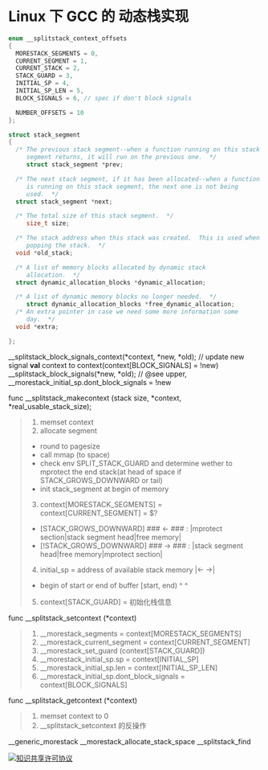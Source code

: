 Linux 下 GCC 的 动态栈实现
============
<!--[TOC]-->

```cpp
enum __splitstack_context_offsets
{
  MORESTACK_SEGMENTS = 0,
  CURRENT_SEGMENT = 1,
  CURRENT_STACK = 2,
  STACK_GUARD = 3,
  INITIAL_SP = 4,
  INITIAL_SP_LEN = 5,
  BLOCK_SIGNALS = 6, // spec if don't block signals

  NUMBER_OFFSETS = 10
};

struct stack_segment
{
  /* The previous stack segment--when a function running on this stack
     segment returns, it will run on the previous one.  */
     struct stack_segment *prev;

  /* The next stack segment, if it has been allocated--when a function
     is running on this stack segment, the next one is not being
     used.  */
  struct stack_segment *next;

  /* The total size of this stack segment.  */
     size_t size;

  /* The stack address when this stack was created.  This is used when
     popping the stack.  */
  void *old_stack;

  /* A list of memory blocks allocated by dynamic stack
     allocation.  */
  struct dynamic_allocation_blocks *dynamic_allocation;

  /* A list of dynamic memory blocks no longer needed.  */
     struct dynamic_allocation_blocks *free_dynamic_allocation;
  /* An extra pointer in case we need some more information some
     day.  */
  void *extra;

};
```

__splitstack_block_signals_context(*context, *new, *old); // update new signal **val** context to context(context[BLOCK_SIGNALS] = !new)
__splitstack_block_signals(*new, *old); // @see upper, __morestack_initial_sp.dont_block_signals = !new


func __splitstack_makecontext (stack size, *context, *real_usable_stack_size);
> 1. memset context
> 2. allocate segment
>   - round to pagesize
>   - call mmap (to space)
>   - check env SPLIT_STACK_GUARD and determine wether to mprotect the end stack(at head of space if STACK_GROWS_DOWNWARD or tail)
>   - init stack_segment at begin of memory
> 3. context[MORESTACK_SEGMENTS] = context[CURRENT_SEGMENT] = $?
>   * [STACK_GROWS_DOWNWARD]  ### <- ### :  |mprotect section|stack segment head|free memory|
>   * [!STACK_GROWS_DOWNWARD] ### -> ### :                   |stack segment head|free memory|mprotect section|
> 4. initial_sp = address of available stack memory                             |<-       ->|         
>   * begin of start or end of buffer [start, end)                              ^           ^ 
> 5. context[STACK_GUARD] = 初始化栈信息

func __splitstack_setcontext (*context)
> 1. __morestack_segments = context[MORESTACK_SEGMENTS]
> 2. __morestack_current_segment = context[CURRENT_SEGMENT]
> 3. __morestack_set_guard (context[STACK_GUARD])
> 4. __morestack_initial_sp.sp = context[INITIAL_SP]
> 5. __morestack_initial_sp.len = context[INITIAL_SP_LEN]
> 6. __morestack_initial_sp.dont_block_signals = context[BLOCK_SIGNALS]

func __splitstack_getcontext (*context)
> 1. memset context to 0
> 2. __splitstack_setcontext 的反操作



__generic_morestack
__morestack_allocate_stack_space
__splitstack_find



<a rel="license" href="http://creativecommons.org/licenses/by-nc-sa/4.0/"><img alt="知识共享许可协议" style="border-width:0" src="http://i.creativecommons.org/l/by-nc-sa/4.0/80x15.png" /></a>
